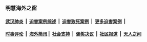 
### 明慧海外之窗

####  [武汉肺炎](indexes/365.md?t=02190700) &nbsp;|&nbsp;  [迫害案例综述](indexes/328.md?t=02190700) &nbsp;|&nbsp; [迫害致死案例](indexes/277.md?t=02190700)  &nbsp;|&nbsp; [更多迫害案例](indexes/81.md?t=02190700)  &nbsp;|&nbsp; 
####  [时事评论](indexes/19.md?t=02190700) &nbsp;|&nbsp; [海外简讯](indexes/245.md?t=02190700)&nbsp;|&nbsp;  [社会支持](indexes/140.md?t=02190700) &nbsp;|&nbsp; [褒奖决议](indexes/282.md?t=02190700) &nbsp;|&nbsp; [社区报道](indexes/91.md?t=02190700)  &nbsp;|&nbsp; [天人之间](indexes/78.md?t=02190700) 

